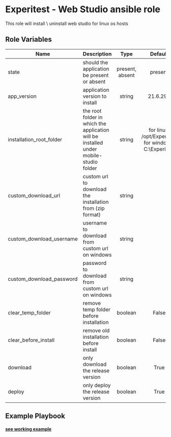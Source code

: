 Experitest - Web Studio ansible role
=========

This role will install \ uninstall web studio for linux os hosts <br>

Role Variables
--------------

| Name | Description | Type | Default | Required |
|------|-------------|:----:|:-----:|:-----:|
| state | should the application be present or absent | present, absent | present | no |
| app_version | application version to install | string | 21.6.293 | no |
| installation_root_folder | the root folder in which the application will be installed under mobile-studio folder | string | for linux: /opt/Experitest <br> for windows: C:\\Experitest | no |
| custom_download_url | custom url to download the installation from (zip format) | string |  | no |
| custom_download_username | username to download from custom url on windows | string |  | no |
| custom_download_password | password to download from custom url on windows | string |  | no |
| clear_temp_folder | remove temp folder before installation | boolean | False | no |
| clear_before_install | remove old installation before install | boolean | False | no |
| download | only download the release version | boolean | True | no |
| deploy | only deploy the release version | boolean | True | no |

Example Playbook
----------------

#### [see working example](/example)
